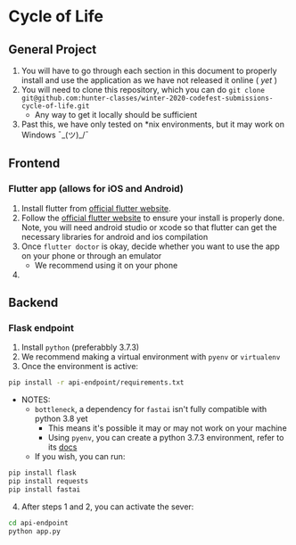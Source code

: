# Cycle of Life

## General Project
1. You will have to go through each section in this document to properly install and use the application as we have not released it online ( *yet* )
2. You will need to clone this repository, which you can do `git clone git@github.com:hunter-classes/winter-2020-codefest-submissions-cycle-of-life.git`
   - Any way to get it locally should be sufficient
3. Past this, we have only tested on *nix environments, but it may work on Windows  ¯\_(ツ)_/¯

## Frontend

### Flutter app (allows for iOS and Android)
1. Install flutter from [official flutter website](https://flutter.dev/docs/get-started/install).
2. Follow the [official flutter website](https://flutter.dev/docs/get-started/install) to ensure your install is properly done. Note, you will need android studio or xcode so that flutter can get the necessary libraries for android and ios compilation
3. Once `flutter doctor` is okay, decide whether you want to use the app on your phone or through an emulator
   - We recommend using it on your phone
4. 

## Backend

### Flask endpoint
1. Install `python` (preferabbly 3.7.3)
2. We recommend making a virtual environment with `pyenv` or `virtualenv`
3. Once the environment is active:
```bash
pip install -r api-endpoint/requirements.txt
```
   - NOTES: 
     - `bottleneck`, a dependency for `fastai` isn't fully compatible with python 3.8 yet
       - This means it's possible it may or may not work on your machine
       - Using `pyenv`, you can create a python 3.7.3 environment, refer to its [docs](https://github.com/pyenv/pyenv)
     - If you wish, you can run:
```bash
pip install flask 
pip install requests
pip install fastai
```
4. After steps 1 and 2, you can activate the sever:
```bash
cd api-endpoint
python app.py
```
